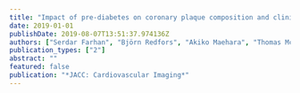 ```yaml
---
title: "Impact of pre-diabetes on coronary plaque composition and clinical outcome in patients with acute coronary syndromes: an analysis from the PROSPECT study"
date: 2019-01-01
publishDate: 2019-08-07T13:51:37.974136Z
authors: ["Serdar Farhan", "Björn Redfors", "Akiko Maehara", "Thomas McAndrew", "Ori Ben-Yehuda", "Bernard De Bruyne", "Roxana Mehran", "Gennaro Giustino", "Ajay J Kirtane", "Patrick W Serruys", " others"]
publication_types: ["2"]
abstract: ""
featured: false
publication: "*JACC: Cardiovascular Imaging*"
---
```


